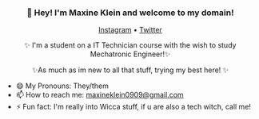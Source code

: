 <h3 align="center">👋 Hey! I'm Maxine Klein and welcome to my domain!</h3>
<p align="center">
  <a href="https://www.instagram.com/enzo.kgs/">Instagram</a> •
  <a href="https://twitter.com/max__kgs">Twitter</a>
</p>
<p align="center">
 ✨ I'm a student on a IT Technician course with the wish to study Mechatronic Engineer!✨
 <p align="center">
 ✨As much as im new to all that stuff, trying my best here! ✨
</p>

- 😄 My Pronouns: They/them
- 📫 How to reach me: [maxineklein0909@gmail.com](mailto:maxineklein0909@gmail.com)
- ⚡ Fun fact: I'm really into Wicca stuff, if u are also a tech witch, call me!

<!--

